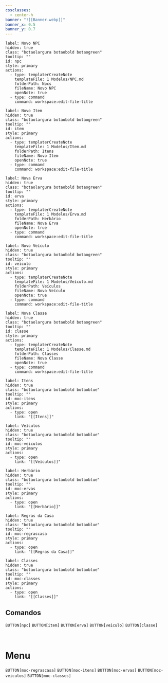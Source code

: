 ```yaml
---
cssclasses:
  - center-h
banner: "![[Banner.webp]]"
banner_x: 0.5
banner_y: 0.7
---
```



```meta-bind-button
label: Novo NPC
hidden: true
class: "botaolargura botaobold botaogreen"
tooltip: ""
id: npc
style: primary
actions:
  - type: templaterCreateNote
    templateFile: 1 Modelos/NPC.md
    folderPath: Npcs
    fileName: Novo NPC
    openNote: true
  - type: command
    command: workspace:edit-file-title

```

```meta-bind-button
label: Novo Item
hidden: true
class: "botaolargura botaobold botaogreen"
tooltip: ""
id: item
style: primary
actions:
  - type: templaterCreateNote
    templateFile: 1 Modelos/Item.md
    folderPath: Itens
    fileName: Novo Item
    openNote: true
  - type: command
    command: workspace:edit-file-title

```

```meta-bind-button
label: Nova Erva
hidden: true
class: "botaolargura botaobold botaogreen"
tooltip: ""
id: erva
style: primary
actions:
  - type: templaterCreateNote
    templateFile: 1 Modelos/Erva.md
    folderPath: Herbário
    fileName: Nova Erva
    openNote: true
  - type: command
    command: workspace:edit-file-title

```

```meta-bind-button
label: Novo Veículo
hidden: true
class: "botaolargura botaobold botaogreen"
tooltip: ""
id: veiculo
style: primary
actions:
  - type: templaterCreateNote
    templateFile: 1 Modelos/Veículo.md
    folderPath: Veículos
    fileName: Novo Veículo
    openNote: true
  - type: command
    command: workspace:edit-file-title

```

```meta-bind-button
label: Nova Classe
hidden: true
class: "botaolargura botaobold botaogreen"
tooltip: ""
id: classe
style: primary
actions:
  - type: templaterCreateNote
    templateFile: 1 Modelos/Classe.md
    folderPath: Classes
    fileName: Nova Classe
    openNote: true
  - type: command
    command: workspace:edit-file-title

```

```meta-bind-button
label: Itens
hidden: true
class: "botaolargura botaobold botaoblue"
tooltip: ""
id: moc-itens
style: primary
actions:
  - type: open
    link: "[[Itens]]"

```

```meta-bind-button
label: Veículos
hidden: true
class: "botaolargura botaobold botaoblue"
tooltip: ""
id: moc-veiculos
style: primary
actions:
  - type: open
    link: "[[Veículos]]"

```

```meta-bind-button
label: Herbário
hidden: true
class: "botaolargura botaobold botaoblue"
tooltip: ""
id: moc-ervas
style: primary
actions:
  - type: open
    link: "[[Herbário]]"

```

```meta-bind-button
label: Regras da Casa
hidden: true
class: "botaolargura botaobold botaoblue"
tooltip: ""
id: moc-regrascasa
style: primary
actions:
  - type: open
    link: "[[Regras da Casa]]"

```

```meta-bind-button
label: Classes
hidden: true
class: "botaolargura botaobold botaoblue"
tooltip: ""
id: moc-classes
style: primary
actions:
  - type: open
    link: "[[Classes]]"

```

## Comandos

`BUTTON[npc]`  `BUTTON[item]`  `BUTTON[erva]`  `BUTTON[veiculo]`  `BUTTON[classe]`

**⠀**

# Menu

`BUTTON[moc-regrascasa]`  `BUTTON[moc-itens]`  `BUTTON[moc-ervas]`  `BUTTON[moc-veiculos]`  `BUTTON[moc-classes]`


